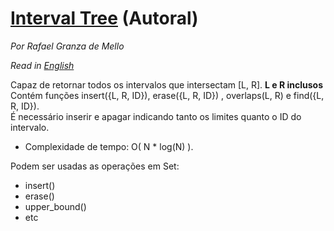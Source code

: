 
# [Interval Tree](interval_tree.cpp) (Autoral)
*Por Rafael Granza de Mello*

*Read in [English](README.en.md)* 

Capaz de retornar todos os intervalos que intersectam [L, R]. **L e R inclusos**  
Contém funções insert({L, R, ID}), erase({L, R, ID}) , overlaps(L, R) e find({L, R, ID}).  
É necessário inserir e apagar indicando tanto os limites quanto o ID do intervalo.

- Complexidade de tempo: O( N * log(N) ).

Podem ser usadas as operações em Set: 

- insert() 
 - erase() 
 - upper_bound() 
 - etc 
